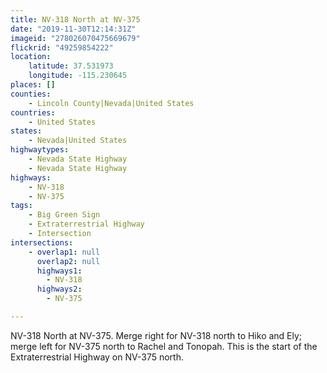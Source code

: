 ```yaml
---
title: NV-318 North at NV-375
date: "2019-11-30T12:14:31Z"
imageid: "278026070475669679"
flickrid: "49259854222"
location:
    latitude: 37.531973
    longitude: -115.230645
places: []
counties:
    - Lincoln County|Nevada|United States
countries:
    - United States
states:
    - Nevada|United States
highwaytypes:
    - Nevada State Highway
    - Nevada State Highway
highways:
    - NV-318
    - NV-375
tags:
    - Big Green Sign
    - Extraterrestrial Highway
    - Intersection
intersections:
    - overlap1: null
      overlap2: null
      highways1:
        - NV-318
      highways2:
        - NV-375

---
```

NV-318 North at NV-375.  Merge right for NV-318 north to Hiko and Ely; merge left for NV-375 north to Rachel and Tonopah.  This is the start of the Extraterrestrial Highway on NV-375 north.